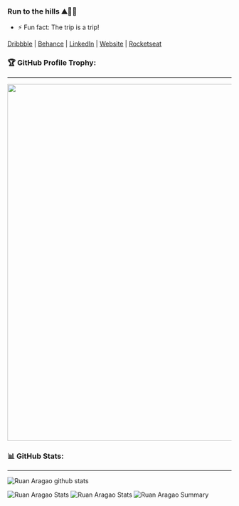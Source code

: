 <!--![Me](https://ruanaragao.netlify.app/static/myhead-398ede0c9514dc8f8f90a577453caf4c.png)-->
### Run to the hills ⛰🏃‍♂️

<!--
**RuanAragao/RuanAragao** is a ✨ _special_ ✨ repository because its `README.md` (this file) appears on your GitHub profile.

Here are some ideas to get you started:

- 🔭 I’m currently working on Shopmaior
- 🌱 I’m currently learning Arabian Language
- 👯 I’m looking to collaborate on ...
- 🤔 I’m looking for help with ...
- 💬 Ask me about ...
- 📫 How to reach me: ...
- 😄 Pronouns: ...
- ⚡ Fun fact: ...
-->
- ⚡ Fun fact: The trip is a trip!



[Dribbble](https://dribbble.com/ruanaragao) | <a href="https://behance.com/ruanaragao" rel="nofollow noreferrer">Behance</a> | <a href="https://linkedin.com/in/ruanaragao" rel="nofollow noreferrer">LinkedIn</a> | <a href="https://ruanaragao.netlify.com" rel="nofollow noreferrer">Website</a> | [Rocketseat](https://app.rocketseat.com.br/me/ruanaragao)

<!--[![Aragão's github stats](https://github-readme-stats.vercel.app/api?username=RuanAragao&show_icons=true&theme=&bg_color=)](https://github.com/anuraghazra/github-readme-stats)-->

### 🏆 GitHub Profile Trophy:
---
<a href="https://github.com/ryo-ma/github-profile-trophy">
  <img width=800 src="https://github-profile-trophy.vercel.app/?username=RuanAragao&column=8&theme=radical&no-frame=true&no-bg=true"/>
</a>


### 📊 GitHub Stats:
---
![Ruan Aragao github stats](https://github-readme-stats.vercel.app/api?username=RuanAragao&theme=radical&show_icons=true&count_private=true)

![Ruan Aragao Stats](https://github-profile-summary-cards.vercel.app/api/cards/repos-per-language?username=RuanAragao&theme=solarized_dark)
![Ruan Aragao Stats](https://github-profile-summary-cards.vercel.app/api/cards/most-commit-language?username=RuanAragao&theme=solarized_dark)
![Ruan Aragao Summary](https://github-profile-summary-cards.vercel.app/api/cards/profile-details?username=RuanAragao&theme=solarized_dark)
